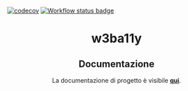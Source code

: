 [![codecov](https://codecov.io/gh/Rikicavaz77/w3ba11y/graph/badge.svg?token=1CR8AZRW61)](https://codecov.io/gh/Rikicavaz77/w3ba11y)
[![Workflow status badge](https://github.com/Rikicavaz77/w3ba11y/actions/workflows/test.yml/badge.svg)](https://github.com/Rikicavaz77/w3ba11y/actions/workflows/test.yml)

<h1 align="center">w3ba11y</h1>
<h2 align="center">Documentazione</h2>
<p align="center">La documentazione di progetto è visibile <a href="https://github.com/Rikicavaz77/Stage-Docs" target="_blank"><b>qui</b></a>.</p>
